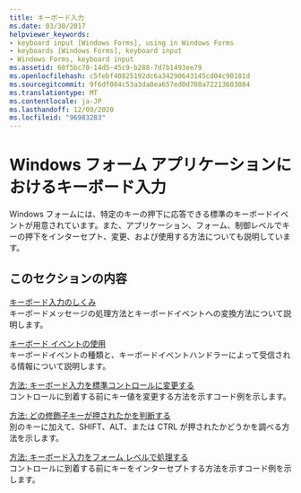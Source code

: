 ```yaml
---
title: キーボード入力
ms.date: 03/30/2017
helpviewer_keywords:
- keyboard input [Windows Forms], using in Windows Forms
- keyboards [Windows Forms], keyboard input
- Windows Forms, keyboard input
ms.assetid: 68f5bc70-14d5-45c9-b288-7d7b1493ee79
ms.openlocfilehash: c5febf40825192dc6a34290643145cd04c90181d
ms.sourcegitcommit: 9f6df084c53a3da0ea657ed0d708a72213683084
ms.translationtype: MT
ms.contentlocale: ja-JP
ms.lasthandoff: 12/09/2020
ms.locfileid: "96983283"
---
```

# <a name="keyboard-input-in-a-windows-forms-application"></a>Windows フォーム アプリケーションにおけるキーボード入力
Windows フォームには、特定のキーの押下に応答できる標準のキーボードイベントが用意されています。また、アプリケーション、フォーム、制御レベルでキーの押下をインターセプト、変更、および使用する方法についても説明しています。  
  
## <a name="in-this-section"></a>このセクションの内容  
 [キーボード入力のしくみ](how-keyboard-input-works.md)  
 キーボードメッセージの処理方法とキーボードイベントへの変換方法について説明します。  
  
 [キーボード イベントの使用](using-keyboard-events.md)  
 キーボードイベントの種類と、キーボードイベントハンドラーによって受信される情報について説明します。  
  
 [方法: キーボード入力を標準コントロールに変更する](how-to-modify-keyboard-input-to-a-standard-control.md)  
 コントロールに到着する前にキー値を変更する方法を示すコード例を示します。  
  
 [方法: どの修飾子キーが押されたかを判断する](how-to-determine-which-modifier-key-was-pressed.md)  
 別のキーに加えて、SHIFT、ALT、または CTRL が押されたかどうかを調べる方法を示します。  
  
 [方法: キーボード入力をフォーム レベルで処理する](how-to-handle-keyboard-input-at-the-form-level.md)  
 コントロールに到着する前にキーをインターセプトする方法を示すコード例を示します。
